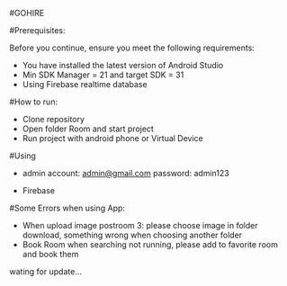 #GOHIRE

#Prerequisites:

Before you continue, ensure you meet the following requirements:

* You have installed the latest version of Android Studio
* Min SDK Manager = 21 and target SDK = 31
* Using Firebase realtime database

#How to run:

* Clone repository
* Open folder Room and start project
* Run project with android phone or Virtual Device

#Using

* admin account: admin@gmail.com
  password: admin123

* Firebase 
  

#Some Errors when using App:

* When upload image postroom 3: please choose image in folder download, something wrong when choosing another folder
* Book Room when searching not running, please add to favorite room and book them 

wating for update... 
